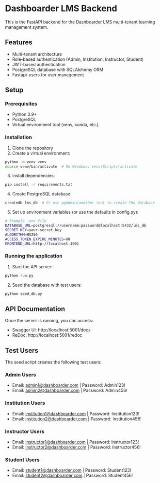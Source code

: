 # Dashboarder LMS Backend

This is the FastAPI backend for the Dashboarder LMS multi-tenant learning management system.

## Features

- Multi-tenant architecture
- Role-based authentication (Admin, Institution, Instructor, Student)
- JWT-based authentication
- PostgreSQL database with SQLAlchemy ORM
- Fastapi-users for user management

## Setup

### Prerequisites

- Python 3.9+
- PostgreSQL
- Virtual environment tool (venv, conda, etc.)

### Installation

1. Clone the repository
2. Create a virtual environment:

```bash
python -m venv venv
source venv/bin/activate  # On Windows: venv\Scripts\activate
```

3. Install dependencies:

```bash
pip install -r requirements.txt
```

4. Create PostgreSQL database:

```bash
createdb lms_db  # Or use pgAdmin/another tool to create the database
```

5. Set up environment variables (or use the defaults in config.py):

```bash
# Example .env file
DATABASE_URL=postgresql://username:password@localhost:5432/lms_db
SECRET_KEY=your-secret-key
ALGORITHM=HS256
ACCESS_TOKEN_EXPIRE_MINUTES=60
FRONTEND_URL=http://localhost:3001
```

### Running the application

1. Start the API server:

```bash
python run.py
```

2. Seed the database with test users:

```bash
python seed_db.py
```

## API Documentation

Once the server is running, you can access:

- Swagger UI: http://localhost:5001/docs
- ReDoc: http://localhost:5001/redoc

## Test Users

The seed script creates the following test users:

### Admin Users
- Email: admin1@dashboarder.com | Password: Admin123!
- Email: admin2@dashboarder.com | Password: Admin456!

### Institution Users
- Email: institution1@dashboarder.com | Password: Institution123!
- Email: institution2@dashboarder.com | Password: Institution456!

### Instructor Users
- Email: instructor1@dashboarder.com | Password: Instructor123!
- Email: instructor2@dashboarder.com | Password: Instructor456!

### Student Users
- Email: student1@dashboarder.com | Password: Student123!
- Email: student2@dashboarder.com | Password: Student456! 